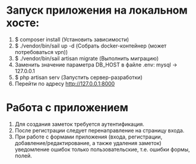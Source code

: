 # Запуск приложения на локальном хосте:
1) $ composer install (Установить зависимости)
2) $ ./vendor/bin/sail up -d (Собрать docker-контейнер (может потребоваться vpn))
3) $ ./vendor/bin/sail artisan migrate (Выполнить миграцию)
4) Заменить значение параметра DB_HOST в файле .env: mysql -> 127.0.0.1
5) $ php artisan serv (Запустить сервер-разработки) 
6) Перейти по адресу http://127.0.0.1:8000

# Работа с приложением
1) Для создания заметок требуется аутентификация.
2) После регистрации следует перенаправление на страницу входа.
3) При работе с формами приложения (входа, регистрации, добавление/редактирование, а также удаления заметок) 
уведомление ошибок только пользовательские, т.е. ошибки формы, полей.